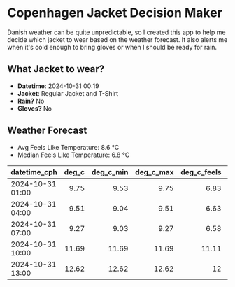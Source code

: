 
# Copenhagen Jacket Decision Maker

Danish weather can be quite unpredictable, so I created this app to help me decide which jacket to wear based on the weather forecast. 
It also alerts me when it's cold enough to bring gloves or when I should be ready for rain.

## What Jacket to wear?

- **Datetime**: 2024-10-31 00:19
- **Jacket**: Regular Jacket and T-Shirt
- **Rain?** No
- **Gloves?** No

## Weather Forecast
- Avg Feels Like Temperature: 8.6 °C
- Median Feels Like Temperature: 6.8 °C

| datetime_cph     |   deg_c |   deg_c_min |   deg_c_max |   deg_c_feels | weather   | wind   | rain   |
|:-----------------|--------:|------------:|------------:|--------------:|:----------|:-------|:-------|
| 2024-10-31 01:00 |    9.75 |        9.53 |        9.75 |          6.83 | Clouds    | High   | None   |
| 2024-10-31 04:00 |    9.51 |        9.04 |        9.51 |          6.63 | Clouds    | High   | None   |
| 2024-10-31 07:00 |    9.27 |        9.03 |        9.27 |          6.58 | Clouds    | High   | None   |
| 2024-10-31 10:00 |   11.69 |       11.69 |       11.69 |         11.11 | Clouds    | High   | None   |
| 2024-10-31 13:00 |   12.62 |       12.62 |       12.62 |         12    | Clouds    | High   | None   |
        